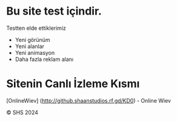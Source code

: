 # Bu site test içindir.
Testten elde ettiklerimiz
- Yeni görünüm
- Yeni alanlar
- Yeni animasyon
- Daha fazla reklam alanı

# Sitenin Canlı İzleme Kısmı
[OnlineWiev] (http://github.shaanstudios.rf.gd/KD0) - Online Wiev

&copy; SHS 2024